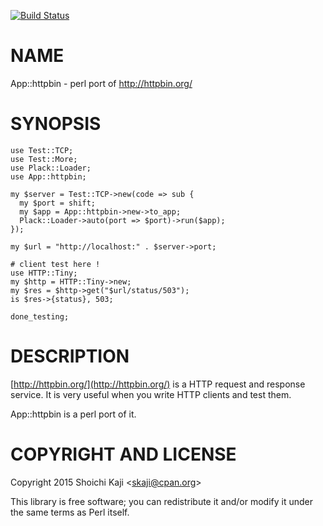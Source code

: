 [![Build Status](https://travis-ci.org/shoichikaji/perl-httpbin.svg?branch=master)](https://travis-ci.org/shoichikaji/perl-httpbin)

# NAME

App::httpbin - perl port of http://httpbin.org/

# SYNOPSIS

    use Test::TCP;
    use Test::More;
    use Plack::Loader;
    use App::httpbin;

    my $server = Test::TCP->new(code => sub {
      my $port = shift;
      my $app = App::httpbin->new->to_app;
      Plack::Loader->auto(port => $port)->run($app);
    });

    my $url = "http://localhost:" . $server->port;

    # client test here !
    use HTTP::Tiny;
    my $http = HTTP::Tiny->new;
    my $res = $http->get("$url/status/503");
    is $res->{status}, 503;

    done_testing;

# DESCRIPTION

[http://httpbin.org/](http://httpbin.org/) is a HTTP request and response service.
It is very useful when you write HTTP clients and test them.

App::httpbin is a perl port of it.

# COPYRIGHT AND LICENSE

Copyright 2015 Shoichi Kaji &lt;skaji@cpan.org>

This library is free software; you can redistribute it and/or modify
it under the same terms as Perl itself.
